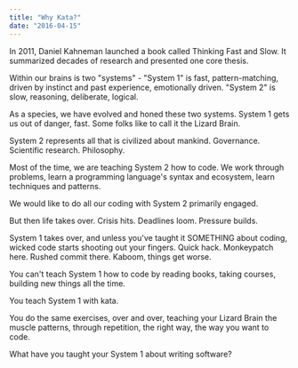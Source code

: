 ```yaml
---
title: "Why Kata?"
date: "2016-04-15"
---
```


In 2011, Daniel Kahneman launched a book called Thinking Fast and Slow. It summarized decades of research and presented one core thesis.

Within our brains is two "systems" - "System 1" is fast, pattern-matching, driven by instinct and past experience, emotionally driven. "System 2" is slow, reasoning, deliberate, logical.

As a species, we have evolved and honed these two systems. System 1 gets us out of danger, fast. Some folks like to call it the Lizard Brain.

System 2 represents all that is civilized about mankind. Governance. Scientific research. Philosophy.

Most of the time, we are teaching System 2 how to code. We work through problems, learn a programming language's syntax and ecosystem, learn techniques and patterns.

We would like to do all our coding with System 2 primarily engaged.

But then life takes over. Crisis hits. Deadlines loom. Pressure builds.

System 1 takes over, and unless you've taught it SOMETHING about coding, wicked code starts shooting out your fingers. Quick hack. Monkeypatch here. Rushed commit there. Kaboom, things get worse.

You can't teach System 1 how to code by reading books, taking courses, building new things all the time.

You teach System 1 with kata.

You do the same exercises, over and over, teaching your Lizard Brain the muscle patterns, through repetition, the right way, the way you want to code.

What have you taught your System 1 about writing software?
